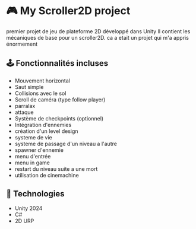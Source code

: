 # 🎮 My Scroller2D project 

premier projet de jeu de plateforme 2D développé dans Unity
Il contient les mécaniques de base pour un scroller2D.
ca a etait un projet qui m'a appris énormement

## 🕹️ Fonctionnalités incluses

- Mouvement horizontal
- Saut simple
- Collisions avec le sol
- Scroll de caméra (type follow player)
- parralax
- attaque
- Système de checkpoints (optionnel)
- Intégration d'ennemies
- création d'un level design
- systeme de vie
- systeme de passage d'un niveau a l'autre
- spawner d'ennemie
- menu d'entrée
- menu in game
- restart du niveau suite a une mort
- utilisation de cinemachine

## 🧱 Technologies

- Unity 2024
- C#
- 2D URP
